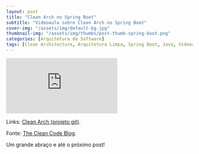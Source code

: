 ```yaml
---
layout: post
title: "Clean Arch no Spring Boot"
subtitle: "Videoaula sobre Clean Arch no Spring Boot"
cover-img: "/assets/img/default-bg.jpg"
thumbnail-img: "/assets/img/thumbs/post-thumb-spring-boot.png"
categories: [Arquitetura de Software]
tags: [Clean Architecture, Arquitetura Limpa, Spring Boot, Java, Videoaula]
---
```


<div class="video-container">
    <iframe src="https://www.youtube-nocookie.com/embed/6D6TWhSB7hE" title="Videoaula sobre Clean Arch no Spring Boot" frameborder="0" allow="accelerometer; autoplay; encrypted-media; gyroscope; picture-in-picture" allowfullscreen></iframe>
</div>

Links:
<a href="https://github.com/danielwisky/clean-arch" target="\_blank">Clean Arch (projeto git)</a>.

Fonte:
<a href="https://blog.cleancoder.com/uncle-bob/2012/08/13/the-clean-architecture.html" target="\_blank">The Clean Code Blog</a>.

Um grande abraço e até o próximo post!
